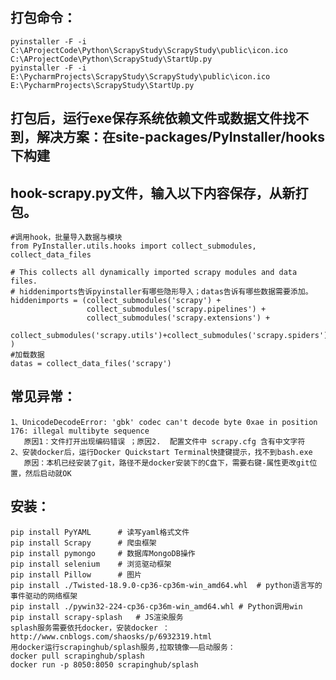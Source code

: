## 打包命令：
    pyinstaller -F -i C:\AProjectCode\Python\ScrapyStudy\ScrapyStudy\public\icon.ico C:\AProjectCode\Python\ScrapyStudy\StartUp.py
    pyinstaller -F -i E:\PycharmProjects\ScrapyStudy\ScrapyStudy\public\icon.ico E:\PycharmProjects\ScrapyStudy\StartUp.py


## 打包后，运行exe保存系统依赖文件或数据文件找不到，解决方案：在site-packages/PyInstaller/hooks下构建
## hook-scrapy.py文件，输入以下内容保存，从新打包。
    #调用hook，批量导入数据与模块
    from PyInstaller.utils.hooks import collect_submodules, collect_data_files
    
    # This collects all dynamically imported scrapy modules and data files.
    # hiddenimports告诉pyinstaller有哪些隐形导入；datas告诉有哪些数据需要添加。
    hiddenimports = (collect_submodules('scrapy') +
                     collect_submodules('scrapy.pipelines') +
                     collect_submodules('scrapy.extensions') +
                     collect_submodules('scrapy.utils')+collect_submodules('scrapy.spiders')
    )
    #加载数据
    datas = collect_data_files('scrapy')


## 常见异常：
    1、UnicodeDecodeError: 'gbk' codec can't decode byte 0xae in position 176: illegal multibyte sequence
       原因1：文件打开出现编码错误 ；原因2.  配置文件中 scrapy.cfg 含有中文字符
    2、安装docker后，运行Docker Quickstart Terminal快捷键提示，找不到bash.exe
       原因：本机已经安装了git，路径不是docker安装下的C盘下，需要右键-属性更改git位置，然后启动就OK
       
## 安装：
    pip install PyYAML      # 读写yaml格式文件
    pip install Scrapy      # 爬虫框架
    pip install pymongo     # 数据库MongoDB操作
    pip install selenium    # 浏览驱动框架
    pip install Pillow      # 图片
    pip install ./Twisted-18.9.0-cp36-cp36m-win_amd64.whl  # python语言写的事件驱动的网络框架
    pip install ./pywin32-224-cp36-cp36m-win_amd64.whl # Python调用win
    pip install scrapy-splash   # JS渲染服务
    splash服务需要依托docker，安装docker ：http://www.cnblogs.com/shaosks/p/6932319.html
    用docker运行scrapinghub/splash服务,拉取镜像——启动服务：
    docker pull scrapinghub/splash  
    docker run -p 8050:8050 scrapinghub/splash
    
    